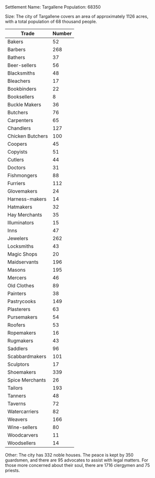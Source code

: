 Settlement Name: Targallene
Population: 68350

Size:
The city of Targallene covers an area of approximately 1126 acres, with a total population of 68 thousand people.


|Trade         |Number     |
|------------|-----|
| Bakers     |  52 |
| Barbers    | 268 |
| Bathers    |  37 |
| Beer-sellers |  56 |
| Blacksmiths |  48 |
| Bleachers  |  17 |
| Bookbinders |  22 |
| Booksellers |   8 |
| Buckle Makers |  36 |
| Butchers   |  76 |
| Carpenters |  65 |
| Chandlers  | 127 |
| Chicken Butchers | 100 |
| Coopers    |  45 |
| Copyists   |  51 |
| Cutlers    |  44 |
| Doctors    |  31 |
| Fishmongers |  88 |
| Furriers   | 112 |
| Glovemakers |  24 |
| Harness-makers |  14 |
| Hatmakers  |  32 |
| Hay Merchants |  35 |
| Illuminators |  15 |
| Inns       |  47 |
| Jewelers   | 262 |
| Locksmiths |  43 |
| Magic Shops |  20 |
| Maidservants | 196 |
| Masons     | 195 |
| Mercers    |  46 |
| Old Clothes |  89 |
| Painters   |  38 |
| Pastrycooks | 149 |
| Plasterers |  63 |
| Pursemakers |  54 |
| Roofers    |  53 |
| Ropemakers |  16 |
| Rugmakers  |  43 |
| Saddlers   |  96 |
| Scabbardmakers | 101 |
| Sculptors  |  17 |
| Shoemakers | 339 |
| Spice Merchants |  26 |
| Tailors    | 193 |
| Tanners    |  48 |
| Taverns    |  72 |
| Watercarriers |  82 |
| Weavers    | 166 |
| Wine-sellers |  80 |
| Woodcarvers |  11 |
| Woodsellers |  14 |

Other:
The city has 332 noble houses. The peace is kept by 350 guardsmen, and there are 95 advocates to assist with legal matters. For those more concerned about their soul, there are 1716 clergymen and 75 priests.
